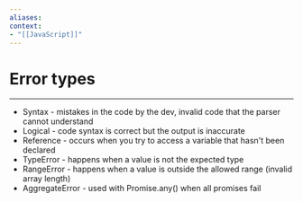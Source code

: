 ```yaml
---
aliases:
context:
- "[[JavaScript]]"
---
```


# Error types

---
- Syntax - mistakes in the code by the dev, invalid code that the parser cannot understand
- Logical - code syntax is correct but the output is inaccurate
- Reference - occurs when you try to access a variable that hasn't been declared
- TypeError - happens when a value is not the expected type
- RangeError - happens when a value is outside the allowed range (invalid array length)
- AggregateError - used with Promise.any() when all promises fail


